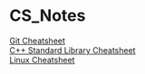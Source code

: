 # CS_Notes

[Git Cheatsheet](./Git%20Cheatsheet.md)  
[C++ Standard Library Cheatsheet](./C++%20Standard%20Library%20Cheatsheet.md)    
[Linux Cheatsheet](./Linux%20Cheatsheet.md)
